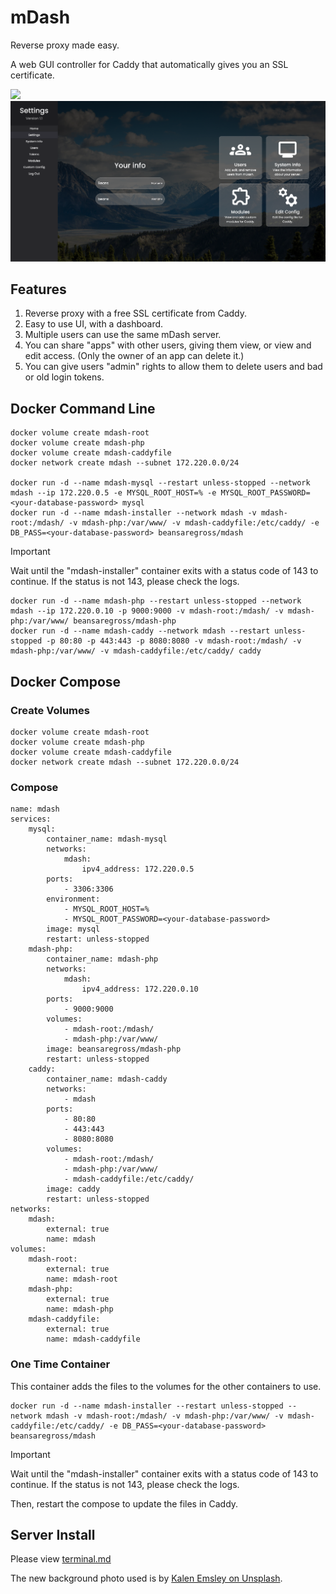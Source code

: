 # mDash
Reverse proxy made easy.

A web GUI controller for Caddy that automatically gives you an SSL certificate.

![](https://github.com/beans-are-gross/mdash-photos/blob/main/Welcome-2-Apps.png?raw=true)
![](https://github.com/beans-are-gross/mdash-photos/blob/main/Settings-Home.png?raw=true)

## Features
1. Reverse proxy with a free SSL certificate from Caddy.
2. Easy to use UI, with a dashboard.
3. Multiple users can use the same mDash server.
4. You can share "apps" with other users, giving them view, or view and edit access. (Only the owner of an app can delete it.)
5. You can give users "admin" rights to allow them to delete users and bad or old login tokens.

## Docker Command Line
```
docker volume create mdash-root
docker volume create mdash-php
docker volume create mdash-caddyfile
docker network create mdash --subnet 172.220.0.0/24

docker run -d --name mdash-mysql --restart unless-stopped --network mdash --ip 172.220.0.5 -e MYSQL_ROOT_HOST=% -e MYSQL_ROOT_PASSWORD=<your-database-password> mysql
docker run -d --name mdash-installer --network mdash -v mdash-root:/mdash/ -v mdash-php:/var/www/ -v mdash-caddyfile:/etc/caddy/ -e DB_PASS=<your-database-password> beansaregross/mdash
```

> [!IMPORTANT]
> Wait until the "mdash-installer" container exits with a status code of 143 to continue.
> If the status is not 143, please check the logs.

```
docker run -d --name mdash-php --restart unless-stopped --network mdash --ip 172.220.0.10 -p 9000:9000 -v mdash-root:/mdash/ -v mdash-php:/var/www/ beansaregross/mdash-php
docker run -d --name mdash-caddy --network mdash --restart unless-stopped -p 80:80 -p 443:443 -p 8080:8080 -v mdash-root:/mdash/ -v mdash-php:/var/www/ -v mdash-caddyfile:/etc/caddy/ caddy
```

## Docker Compose
### Create Volumes
```
docker volume create mdash-root
docker volume create mdash-php
docker volume create mdash-caddyfile
docker network create mdash --subnet 172.220.0.0/24
```

### Compose
```
name: mdash
services:
    mysql:
        container_name: mdash-mysql
        networks:
            mdash:
                ipv4_address: 172.220.0.5
        ports:
            - 3306:3306
        environment:
            - MYSQL_ROOT_HOST=%
            - MYSQL_ROOT_PASSWORD=<your-database-password>
        image: mysql
        restart: unless-stopped
    mdash-php:
        container_name: mdash-php
        networks:
            mdash:
                ipv4_address: 172.220.0.10
        ports:
            - 9000:9000
        volumes:
            - mdash-root:/mdash/
            - mdash-php:/var/www/
        image: beansaregross/mdash-php
        restart: unless-stopped
    caddy:
        container_name: mdash-caddy
        networks:
            - mdash
        ports:
            - 80:80
            - 443:443
            - 8080:8080
        volumes:
            - mdash-root:/mdash/
            - mdash-php:/var/www/
            - mdash-caddyfile:/etc/caddy/
        image: caddy
        restart: unless-stopped
networks:
    mdash:
        external: true
        name: mdash
volumes:
    mdash-root:
        external: true
        name: mdash-root
    mdash-php:
        external: true
        name: mdash-php
    mdash-caddyfile:
        external: true
        name: mdash-caddyfile
```

### One Time Container
This container adds the files to the volumes for the other containers to use.
```
docker run -d --name mdash-installer --restart unless-stopped --network mdash -v mdash-root:/mdash/ -v mdash-php:/var/www/ -v mdash-caddyfile:/etc/caddy/ -e DB_PASS=<your-database-password> beansaregross/mdash
```

> [!IMPORTANT]
> Wait until the "mdash-installer" container exits with a status code of 143 to continue.
> If the status is not 143, please check the logs.
>
> Then, restart the compose to update the files in Caddy.

## Server Install
Please view [terminal.md](https://github.com/beans-are-gross/mdash/blob/main/terminal.md)

The new background photo used is by [Kalen Emsley on Unsplash](https://unsplash.com/photos/green-mountain-across-body-of-water-Bkci_8qcdvQ?utm_content=creditCopyText&utm_medium=referral&utm_source=unsplash).
